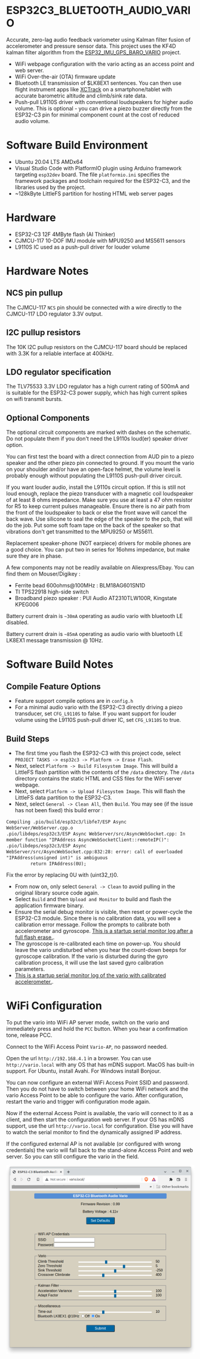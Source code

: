 # ESP32C3_BLUETOOTH_AUDIO_VARIO
 Accurate, zero-lag audio feedback variometer using Kalman filter fusion of accelerometer and pressure sensor data. 
 This project uses the KF4D kalman filter algorithm from the [ESP32_IMU_GPS_BARO_VARIO](https://github.com/har-in-air/ESP32_IMU_BARO_GPS_VARIO) project.
* WiFi webpage configuration with the vario acting as an access point and web server.
* WiFi Over-the-air (OTA) firmware update 
* Bluetooth LE transmission of $LK8EX1 sentences. You can then use flight instrument apps like [XCTrack](https://xctrack.org/) on a smartphone/tablet with 
accurate barometric altitude and climb/sink rate data.
* Push-pull L9110S driver with conventional loudspeakers for higher audio volume. This is optional - you can drive a piezo buzzer directly from the ESP32-C3 pin for minimal component count at the cost of reduced audio volume.

# Software Build Environment 
* Ubuntu 20.04 LTS AMDx64
* Visual Studio Code with PlatformIO plugin using Arduino framework targeting `esp32dev` board. The file `platformio.ini` specifies the framework packages and toolchain required for the ESP32-C3, and the libraries used by the project. 
* ~128kByte LittleFS partition for hosting HTML web server pages

# Hardware

* ESP32-C3 12F 4MByte flash (AI Thinker)
* CJMCU-117 10-DOF IMU module with MPU9250 and MS5611 sensors
* L9110S IC used as a push-pull driver for louder volume 

# Hardware Notes

## NCS pin pullup
The CJMCU-117 `NCS` pin should be connected with a wire directly to the 
CJMCU-117  LDO regulator 3.3V output.

## I2C pullup resistors
The 10K I2C pullup resistors on the CJMCU-117 board should be replaced with 3.3K for a reliable interface at 400kHz.

## LDO regulator specification
The TLV75533 3.3V LDO regulator has a high current rating of 500mA and is suitable for the ESP32-C3 power supply, which has high current spikes on wifi transmit bursts. 

## Optional Components
The optional circuit components are marked with dashes on the schematic. Do not populate them if you don't need the L9110s loud(er) speaker driver option. 

You can first test the board with a direct connection from AUD pin to a piezo speaker and the other piezo
pin connected to ground. 
If you mount the vario on your shoulder and/or have an open-face helmet, the volume level is probably enough without populating the L9110S push-pull driver circuit.

If you want louder audio, install the L9110s circuit option. If this is still not loud enough, replace the piezo transducer with a magnetic coil loudspeaker of at least 8 ohms impedance. Make sure you use at least a 47 ohm resistor for R5 to keep current pulses manageable. 
Ensure there is no air path from the front of the loudspeaker 
to back or else the front wave will cancel the back wave. 
Use silicone  to seal the edge of the speaker to the pcb, that will do the job. 
Put some soft foam tape on the back of the speaker so that vibrations don't get transmitted 
to the MPU9250 or MS5611.

Replacement speaker-phone (NOT earpiece) drivers for mobile phones are a good choice.  You can put two in series for 16ohms impedance, but make sure they are in phase.

A few components may not be readily available on Aliexpress/Ebay. You can find them on Mouser/Digikey :
* Ferrite bead 600ohms@100MHz : BLM18AG601SN1D
* TI TPS22918 high-side switch 
* Broadband piezo speaker : PUI Audio AT2310TLW100R, Kingstate KPEG006 

Battery current drain is `~30mA` operating as audio vario with bluetooth LE disabled. 

Battery current drain is `~85mA` operating as audio vario with bluetooth LE LK8EX1 message transmission @ 10Hz.

# Software Build Notes

## Compile Feature Options
* Feature support compile options are in `config.h`
* For a minimal audio vario with the ESP32-C3 directly driving a piezo transducer, set `CFG_L9110S` to false.
If you want support for louder volume using the L9110S push-pull driver IC, set `CFG_L9110S` to true.   

## Build Steps
* The first time you flash the ESP32-C3 with this project code, select `PROJECT TASKS -> esp32c3 -> Platform -> Erase Flash`. 
* Next, select `Platform -> Build Filesystem Image`. This will build a LittleFS flash partition with the contents of the `/data` directory. The `/data` directory contains the static HTML and CSS files for the WiFi server webpage.
* Next, select `Platform -> Upload Filesystem Image`. This will flash the LittleFS data partition to the ESP32-C3.
* Next, select `General -> Clean All`, then `Build`. You may see (if the issue has not been fixed) this build error : 
```
Compiling .pio/build/esp32c3/libfe7/ESP Async WebServer/WebServer.cpp.o
.pio/libdeps/esp32c3/ESP Async WebServer/src/AsyncWebSocket.cpp: In member function "IPAddress AsyncWebSocketClient::remoteIP()":
.pio/libdeps/esp32c3/ESP Async WebServer/src/AsyncWebSocket.cpp:832:28: error: call of overloaded "IPAddress(unsigned int)" is ambiguous
         return IPAddress(0U);
```
Fix the error by replacing 0U with (uint32_t)0. 
* From now on, only select `General -> Clean` to avoid pulling in the original library source code again.
* Select `Build` and then `Upload and Monitor` to build and flash the application firmware binary.
* Ensure the serial debug monitor is visible, then reset or power-cycle the ESP32-C3 module. Since there is no calibration data, you will see a calibration error message. Follow the prompts to calibrate both accelerometer and gyroscope.
[This is a startup serial monitor log after a full flash erase.](docs/first_boot_log.txt). 
* The gyroscope is re-calibrated each time on power-up. You should leave the vario undisturbed when you hear the count-down beeps for gyroscope calibration. If the vario is disturbed during the gyro calibration process, it will use the last saved gyro calibration parameters.
* [This is a startup serial monitor log of the vario with calibrated accelerometer.](docs/normal_boot_log.txt). 


# WiFi Configuration

To put the vario into WiFi AP server mode, switch on the vario and immediately press and hold the `PCC` button. When you hear a confirmation tone, release PCC. 

Connect to the WiFi Access Point `Vario-AP`, no password needed. 

Open the url `http://192.168.4.1` in a browser.
You can use `http://vario.local` with any OS that has mDNS support. MacOS has built-in support. For Ubuntu, install Avahi. For Windows install Bonjour.

You can now configure an external WiFi Access Point SSID and password. 
Then you do not have to switch between your home WiFi network and the vario Access Point to be able to configure the vario. 
After configuration, restart the vario and trigger wifi configuration mode again.

Now if the external Access Point is available, the vario will connect to it as a client, and then start the configuration web server. 
If your OS has mDNS support, use the url `http://vario.local` for configuration. 
Else you will have to watch the serial monitor to find the dynamically assigned IP address.

If the configured external AP is not available (or configured with wrong credentials) the vario will fall back to the stand-alone Access Point and web server. 
So you can still configure the vario in the field.

<img src="docs/wifi_config_webpage.png">


